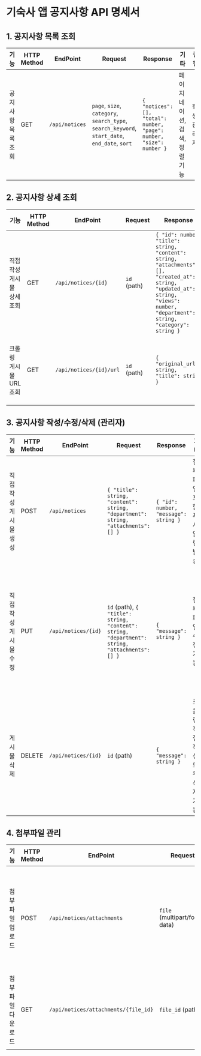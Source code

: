 # 기숙사 앱 공지사항 API 명세서

## 1. 공지사항 목록 조회

| 기능 | HTTP Method | EndPoint | Request | Response | 기타 | 권한 | Status |
|------|-------------|----------|---------|----------|------|------|---------|
| 공지사항 목록 조회 | GET | `/api/notices` | `page`, `size`, `category`, `search_type`, `search_keyword`, `start_date`, `end_date`, `sort` | `{ "notices": [], "total": number, "page": number, "size": number }` | 페이지네이션, 검색, 정렬 기능 | 학생, 관리자 | 200: 성공<br>400: 잘못된 요청<br>500: 서버 오류 |

## 2. 공지사항 상세 조회

| 기능 | HTTP Method | EndPoint | Request | Response | 기타 | 권한 | Status |
|------|-------------|----------|---------|----------|------|------|---------|
| 직접 작성 게시물 상세 조회 | GET | `/api/notices/{id}` | `id` (path) | `{ "id": number, "title": string, "content": string, "attachments": [], "created_at": string, "updated_at": string, "views": number, "department": string, "category": string }` | 조회수 증가, 첨부파일 포함 | 학생, 관리자 | 200: 성공<br>404: 게시물 없음<br>500: 서버 오류 |
| 크롤링 게시물 URL 조회 | GET | `/api/notices/{id}/url` | `id` (path) | `{ "original_url": string, "title": string }` | 웹뷰어용 원본 URL 반환 | 학생, 관리자 | 200: 성공<br>404: 게시물 없음<br>500: 서버 오류 |

## 3. 공지사항 작성/수정/삭제 (관리자)

| 기능 | HTTP Method | EndPoint | Request | Response | 기타 | 권한 | Status |
|------|-------------|----------|---------|----------|------|------|---------|
| 직접 작성 게시물 생성 | POST | `/api/notices` | `{ "title": string, "content": string, "department": string, "attachments": [] }` | `{ "id": number, "message": string }` | 첨부파일 포함, 푸시 알림 발송 | 관리자 | 201: 생성 성공<br>400: 잘못된 요청<br>401: 권한 없음<br>500: 서버 오류 |
| 직접 작성 게시물 수정 | PUT | `/api/notices/{id}` | `id` (path), `{ "title": string, "content": string, "department": string, "attachments": [] }` | `{ "message": string }` | 첨부파일 수정 가능 | 관리자 | 200: 수정 성공<br>400: 잘못된 요청<br>401: 권한 없음<br>404: 게시물 없음<br>500: 서버 오류 |
| 게시물 삭제 | DELETE | `/api/notices/{id}` | `id` (path) | `{ "message": string }` | 크롤링/직접 작성 모두 삭제 가능 | 관리자 | 200: 삭제 성공<br>401: 권한 없음<br>404: 게시물 없음<br>500: 서버 오류 |

## 4. 첨부파일 관리

| 기능 | HTTP Method | EndPoint | Request | Response | 기타 | 권한 | Status |
|------|-------------|----------|---------|----------|------|------|---------|
| 첨부파일 업로드 | POST | `/api/notices/attachments` | `file` (multipart/form-data) | `{ "file_id": string, "filename": string, "file_url": string }` | 직접 작성 게시물용 | 관리자 | 201: 업로드 성공<br>400: 잘못된 파일<br>401: 권한 없음<br>500: 서버 오류 |
| 첨부파일 다운로드 | GET | `/api/notices/attachments/{file_id}` | `file_id` (path) | 파일 데이터 | 직접 작성 게시물용 | 학생, 관리자 | 200: 다운로드 성공<br>404: 파일 없음<br>500: 서버 오류 |


